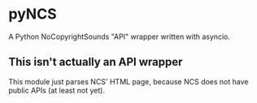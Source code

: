 # pyNCS

A Python NoCopyrightSounds "API" wrapper written with asyncio.

## This isn't actually an API wrapper
This module just parses NCS' HTML page, because NCS does not have public APIs (at least not yet).